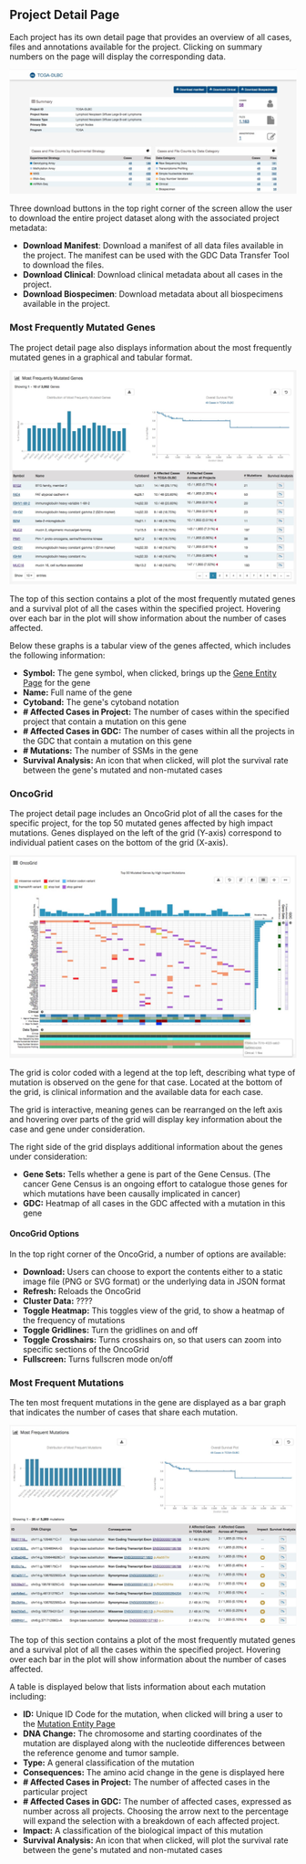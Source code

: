 ## Project Detail Page

Each project has its own detail page that provides an overview of all cases, files and annotations available for the project. Clicking on summary numbers on the page will display the corresponding data.

[![Project Entity Page](images/gdc-project-entity-page.png)](images/gdc-project-entity-page.png "Click to see the full image.")

Three download buttons in the top right corner of the screen allow the user to download the entire project dataset along with the associated project metadata:

* __Download Manifest__: Download a manifest of all data files available in the project. The manifest can be used with the GDC Data Transfer Tool to download the files.
* __Download Clinical__: Download clinical metadata about all cases in the project.
* __Download Biospecimen__: Download metadata about all biospecimens available in the project.

### Most Frequently Mutated Genes

The project detail page also displays information about the most frequently mutated genes in a graphical and tabular format.

[![Frequently Mutated Genes](images/gdc-frequently-mutated-genes.png)](images/gdc-frequently-mutated-genes.png "Click to see the full image.")

The top of this section contains a plot of the most frequently mutated genes and a survival plot of all the cases within the specified project.  Hovering over each bar in the plot will show information about the number of cases affected.

Below these graphs is a tabular view of the genes affected, which includes the following information:

* __Symbol:__ The gene symbol, when clicked, brings up the [Gene Entity Page](GeneEntity.md) for the gene
* __Name:__ Full name of the gene
* __Cytoband:__ The gene's cytoband notation
* __# Affected Cases in Project:__ The number of cases within the specified project that contain a mutation on this gene
* __# Affected Cases in GDC:__ The number of cases within all the projects in the GDC that contain a mutation on this gene
* __# Mutations:__ The number of SSMs in the gene
* __Survival Analysis:__ An icon that when clicked, will plot the survival rate between the gene's mutated and non-mutated cases

### OncoGrid

The project detail page includes an OncoGrid plot of all the cases for the specific project, for the top 50 mutated genes affected by high impact mutations.  Genes displayed on the left of the grid (Y-axis) correspond to individual patient cases on the bottom of the grid (X-axis).  

[![Oncogrid](images/gdc-oncogrid.png)](images/gdc-oncogrid.png "Click to see the full image.")

The grid is color coded with a legend at the top left, describing what type of mutation is observed on the gene for that case. Located at the bottom of the grid, is clinical information and the available data for each case.

The grid is interactive, meaning genes can be rearranged on the left axis and hovering over parts of the grid will display key information about the case and gene under consideration.

The right side of the grid displays additional information about the genes under consideration:

* __Gene Sets:__ Tells whether a gene is part of the Gene Census.  (The cancer Gene Census is an ongoing effort to catalogue those genes for which mutations have been causally implicated in cancer)
* __GDC:__ Heatmap of all cases in the GDC affected with a mutation in this gene

#### OncoGrid Options

In the top right corner of the OncoGrid, a number of options are available:

* __Download:__ Users can choose to export the contents either to a static image file (PNG or SVG format) or the underlying data in JSON format
* __Refresh:__ Reloads the OncoGrid
* __Cluster Data:__ ????
* __Toggle Heatmap:__ This toggles view of the grid, to show a heatmap of the frequency of mutations
* __Toggle Gridlines:__ Turn the gridlines on and off
* __Toggle Crosshairs:__ Turns crosshairs on, so that users can zoom into specific sections of the OncoGrid
* __Fullscreen:__ Turns fullscren mode on/off

### Most Frequent Mutations

The ten most frequent mutations in the gene are displayed as a bar graph that indicates the number of cases that share each mutation.  

[![Most Frequent Mutations](images/gdc-frequent-mutations.png)](images/gdc-frequent-mutations.png "Click to see the full image.")

The top of this section contains a plot of the most frequently mutated genes and a survival plot of all the cases within the specified project.  Hovering over each bar in the plot will show information about the number of cases affected.

A table is displayed below that lists information about each mutation including:

* __ID:__ Unique ID Code for the mutation, when clicked will bring a user to the [Mutation Entity Page](MutationEntity.md)
* __DNA Change:__ The chromosome and starting coordinates of the mutation are displayed along with the nucleotide differences between the reference genome and tumor sample.  
* __Type:__ A general classification of the mutation
* __Consequences:__ The amino acid change in the gene is displayed here
* __# Affected Cases in Project:__ The number of affected cases in the particular project
* __# Affected Cases in GDC:__ The number of affected cases, expressed as number across all projects. Choosing the arrow next to the percentage will expand the selection with a breakdown of each affected project.
* __Impact:__ A classification of the biological impact of this mutation
* __Survival Analysis:__ An icon that when clicked, will plot the survival rate between the gene's mutated and non-mutated cases
